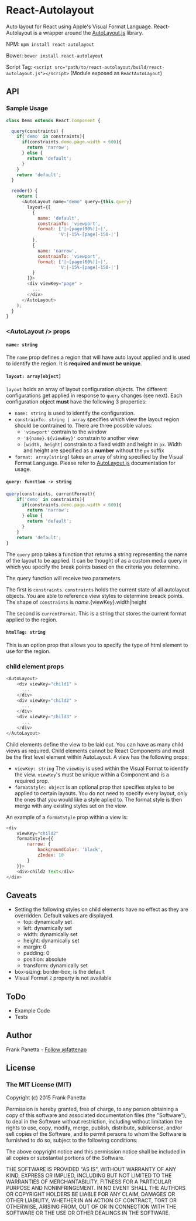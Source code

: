 React-Autolayout
=====

Auto layout for React using Apple's Visual Format Language. React-Autolayout is a wrapper around the [AutoLayout.js](http://ijzerenhein.github.io/autolayout.js/) library.

NPM:
`npm install react-autolayout`

Bower:
`bower install react-autolayout`

Script Tag:
`<script src="path/to/react-autolayout/build/react-autolayout.js"></script>`
(Module exposed as `ReactAutoLayout`)

## API

### Sample Usage

```js
class Demo extends React.Component {

  query(constraints) {
    if('demo' in constraints){
      if(constraints.demo.page.width < 600){
        return 'narrow';
      } else {
        return 'default';
      }
    }
    return 'default';
  }

  render() {
    return (
      <AutoLayout name="demo" query={this.query}
        layout={[
          { 
            name: 'default',
            constrainTo: 'viewport',
            format: ['|~[page(90%)]~|',
                    'V:|-15%-[page]-150-|']
          },
          { 
            name: 'narrow',
            constrainTo: 'viewport',
            format: ['|~[page(60%)]~|',
                    'V:|-15%-[page]-150-|']
          }
        ]}>
        <div viewKey="page" >
          ...
        </div>
      </AutoLayout>
    );
  }
}
```

### &lt;AutoLayout /> props

#### `name: string`
The `name` prop defines a region that will have auto layout applied and is used to identify the region. It is  **required and must be unique**.

#### `layout: array[object]`
`layout` holds an array of layout configuration objects. The different configurations get applied in response to `query` changes (see next). Each configuration object **must** have the following 3 properties:

- `name: string` is used to identify the configuration.
- `constrainTo: string | array` specifies which view the layout region should be contrained to. There are three possible values:
    - `'viewport'` contrain to the window
    - `'${name}.${viewKey}'` constrain to another view
    - `[width, height]` constrain to a fixed width and height in `px`. Width and height are specified as a **number** without the `px` suffix
- `format: array[string]` takes an array of string specified by the Visual Format Language. Please refer to [AutoLayout.js](http://ijzerenhein.github.io/autolayout.js/) documentation for usage.

#### `query: function -> string`

```js
query(constraints, currentFormat){
    if('demo' in constraints){
      if(constraints.demo.page.width < 600){
        return 'narrow';
      } else {
        return 'default';
      }
    }
    return 'default';
}
```

The `query` prop takes a function that returns a string representing the name of the layout to be applied. It can be thought of as a custom media query in which you specify the break points based on the criteria you determine.

The query function will receive two parameters.

The first is `constraints`. `constraints` holds the current state of all autolayout objects. You are able to reference view styles to determine breack points. The shape of `constraints` is ${name}.${viewKey}.width|height

The second is `currentFormat`. This is a string that stores the current format applied to the region.

#### `htmlTag: string`

This is an option prop that allows you to specify the type of html element to use for the region.


### child element props

```js
<AutoLayout>
    <div viewKey="child1" >
      ...
    </div>
    <div viewKey="child2" >
      ...
    </div>
    <div viewKey="child3" >
      ...
    </div>
</AutoLayout>
```
Child elements define the view to be laid out. You can have as many child views as required. Child elements cannot be React Components and must be the first level element within AutoLayout. A view has the following props:

- `viewKey: string` The `viewKey` is used within the Visual Format to identify the view. `viewKey`'s must be unique within a Component and is a required prop.
- `formatStyle: object` is an optional prop that specifies styles to be applied to certain layouts. You do not need to specify every layout, only the ones that you would like a style aplied to. The format style is then merge with any existing styles set on the view. 

An example of a `formatStyle` prop within a view is:

```js
<div 
    viewKey="child2" 
    formatStyle={{
        narrow: {
            backgroundColor: 'black',
            zIndex: 10
        }
    }}>
    <div>child2 Text</div>
</div>
```

## Caveats

- Setting the following styles on child elements have no effect as they are overridden. Default values are displayed.
    + top: dynamically set
    + left: dynamically set
    + width: dynamically set
    + height: dynamically set
    + margin: 0
    + padding: 0
    + position: absolute
    + transform: dynamically set
- box-sizing: border-box; is the default
- Visual Format `Z` property is not available

## ToDo

- Example Code
- Tests

## Author
Frank Panetta  - [Follow @fattenap](https://twitter.com/intent/follow?screen_name=fattenap)

## License
### The MIT License (MIT)

Copyright (c) 2015 Frank Panetta

Permission is hereby granted, free of charge, to any person obtaining a copy of this software and associated documentation files (the "Software"), to deal in the Software without restriction, including without limitation the rights to use, copy, modify, merge, publish, distribute, sublicense, and/or sell copies of the Software, and to permit persons to whom the Software is furnished to do so, subject to the following conditions:

The above copyright notice and this permission notice shall be included in all copies or substantial portions of the Software.

THE SOFTWARE IS PROVIDED "AS IS", WITHOUT WARRANTY OF ANY KIND, EXPRESS OR IMPLIED, INCLUDING BUT NOT LIMITED TO THE WARRANTIES OF MERCHANTABILITY, FITNESS FOR A PARTICULAR PURPOSE AND NONINFRINGEMENT. IN NO EVENT SHALL THE AUTHORS OR COPYRIGHT HOLDERS BE LIABLE FOR ANY CLAIM, DAMAGES OR OTHER LIABILITY, WHETHER IN AN ACTION OF CONTRACT, TORT OR OTHERWISE, ARISING FROM, OUT OF OR IN CONNECTION WITH THE SOFTWARE OR THE USE OR OTHER DEALINGS IN THE SOFTWARE.